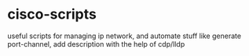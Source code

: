 # cisco-scripts
useful scripts for managing ip network, and automate stuff like generate port-channel, add description with the help of cdp/lldp 


